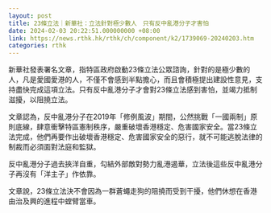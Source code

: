 ```yaml
---
layout: post
title: 23條立法｜新華社：立法針對極少數人　只有反中亂港分子才害怕
date: 2024-02-03 20:22:51.000000000 +08:00
link: https://news.rthk.hk/rthk/ch/component/k2/1739069-20240203.htm
categories: rthk
---
```


新華社發表署名文章，指特區政府啟動23條立法公眾諮詢，針對的是極少數的人，凡是愛國愛港的人，不僅不會感到半點擔心，而且會積極提出建設性意見，支持盡快完成這項立法。只有反中亂港分子才會對23條立法感到害怕，並竭力抵制滋擾，以阻撓立法。

文章認為，反中亂港分子在2019年「修例風波」期間，公然挑戰「一國兩制」原則底線，肆意衝擊特區憲制秩序，嚴重破壞香港穩定、危害國家安全。當23條立法完成，他們再要作出破壞香港穩定、危害國家安全的惡行，就不可能逃脫法律的制裁而必須面對法庭和監獄。

反中亂港分子過去挾洋自重，勾結外部敵對勢力亂港遏華，立法後這些反中亂港分子再沒有「洋主子」作依靠。

文章說，23條立法決不會因為一群蒼蠅走狗的阻撓而受到干擾，他們休想在香港由治及興的進程中螳臂當車。

